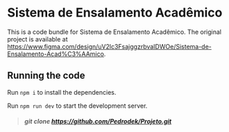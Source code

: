 
  # Sistema de Ensalamento Acadêmico

  This is a code bundle for Sistema de Ensalamento Acadêmico. The original project is available at https://www.figma.com/design/uV2lc3FsajggzrbvaIDWOe/Sistema-de-Ensalamento-Acad%C3%AAmico.

  ## Running the code

  Run `npm i` to install the dependencies.

  Run `npm run dev` to start the development server.

  > ##### git clone https://github.com/Pedrodek/Projeto.git
